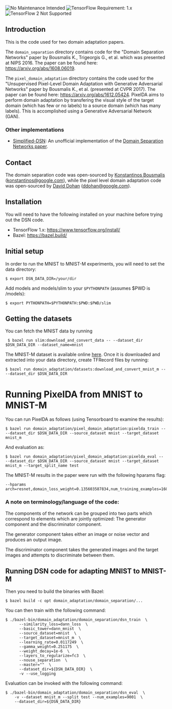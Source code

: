 ![No Maintenance Intended](https://img.shields.io/badge/No%20Maintenance%20Intended-%E2%9C%95-red.svg)
![TensorFlow Requirement: 1.x](https://img.shields.io/badge/TensorFlow%20Requirement-1.x-brightgreen)
![TensorFlow 2 Not Supported](https://img.shields.io/badge/TensorFlow%202%20Not%20Supported-%E2%9C%95-red.svg)

## Introduction
This is the code used for two domain adaptation papers.

The `domain_separation` directory contains code for the "Domain Separation
Networks" paper by Bousmalis K., Trigeorgis G., et al. which was presented at
NIPS 2016. The paper can be found here: https://arxiv.org/abs/1608.06019.

The `pixel_domain_adaptation` directory contains the code used for the
"Unsupervised Pixel-Level Domain Adaptation with Generative Adversarial
Networks" paper by Bousmalis K., et al. (presented at CVPR 2017). The paper can
be found here: https://arxiv.org/abs/1612.05424. PixelDA aims to perform domain
adaptation by transfering the visual style of the target domain (which has few
or no labels) to a source domain (which has many labels). This is accomplished
using a Generative Adversarial Network (GAN).

### Other implementations
* [Simplified-DSN](https://github.com/AmirHussein96/Simplified-DSN): 
  An unofficial implementation of the [Domain Separation Networks paper](https://arxiv.org/abs/1608.06019).

## Contact
The domain separation code was open-sourced
by [Konstantinos Bousmalis](https://github.com/bousmalis)
(konstantinos@google.com), while the pixel level domain adaptation code was
open-sourced by [David Dohan](https://github.com/dmrd) (ddohan@google.com).

## Installation
You will need to have the following installed on your machine before trying out the DSN code.

*  TensorFlow 1.x: https://www.tensorflow.org/install/
*  Bazel: https://bazel.build/

## Initial setup
In order to run the MNIST to MNIST-M experiments, you will need to set the
data directory:

```
$ export DSN_DATA_DIR=/your/dir
```

Add models and models/slim to your `$PYTHONPATH` (assumes $PWD is /models):

```
$ export PYTHONPATH=$PYTHONPATH:$PWD:$PWD/slim
```

## Getting the datasets

You can fetch the MNIST data by running

```
 $ bazel run slim:download_and_convert_data -- --dataset_dir $DSN_DATA_DIR --dataset_name=mnist
```

The MNIST-M dataset is available online [here](http://bit.ly/2nrlUAJ).  Once it is downloaded and extracted into your data directory, create TFRecord files by running:
```
$ bazel run domain_adaptation/datasets:download_and_convert_mnist_m -- --dataset_dir $DSN_DATA_DIR
```

# Running PixelDA from MNIST to MNIST-M
You can run PixelDA as follows (using Tensorboard to examine the results):

```
$ bazel run domain_adaptation/pixel_domain_adaptation:pixelda_train -- --dataset_dir $DSN_DATA_DIR --source_dataset mnist --target_dataset mnist_m
```

And evaluation as:
```
$ bazel run domain_adaptation/pixel_domain_adaptation:pixelda_eval -- --dataset_dir $DSN_DATA_DIR --source_dataset mnist --target_dataset mnist_m --target_split_name test
```

The MNIST-M results in the paper were run with the following hparams flag:
```
--hparams arch=resnet,domain_loss_weight=0.135603587834,num_training_examples=16000000,style_transfer_loss_weight=0.0113173311334,task_loss_in_g_weight=0.0100959947002,task_tower=mnist,task_tower_in_g_step=true
```

### A note on terminology/language of the code:

The components of the network can be grouped into two parts
which correspond to elements which are jointly optimized: The generator
component and the discriminator component.

The generator component takes either an image or noise vector and produces an
output image. 

The discriminator component takes the generated images and the target images
and attempts to discriminate between them.

## Running DSN code for adapting MNIST to MNIST-M

Then you need to build the binaries with Bazel:

```
$ bazel build -c opt domain_adaptation/domain_separation/...
```

You can then train with the following command:

```
$ ./bazel-bin/domain_adaptation/domain_separation/dsn_train  \
      --similarity_loss=dann_loss  \
      --basic_tower=dann_mnist  \
      --source_dataset=mnist  \
      --target_dataset=mnist_m  \
      --learning_rate=0.0117249  \
      --gamma_weight=0.251175  \
      --weight_decay=1e-6  \
      --layers_to_regularize=fc3  \
      --nouse_separation  \
      --master=""  \
      --dataset_dir=${DSN_DATA_DIR}  \
      -v --use_logging
```

Evaluation can be invoked with the following command:

```
$ ./bazel-bin/domain_adaptation/domain_separation/dsn_eval  \
    -v --dataset mnist_m --split test --num_examples=9001  \
    --dataset_dir=${DSN_DATA_DIR}
```
